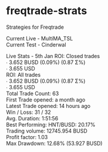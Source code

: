 # freqtrade-strats
Strategies for Freqtrade

Current Live - MultiMA_TSL  
Current Test - Cinderwal

Live Stats - 5th Jan
ROI: Closed trades  
∙ 3.652 BUSD (0.09%) (0.87 Σ%)  
∙ 3.655 USD  
ROI: All trades  
∙ 3.652 BUSD (0.09%) (0.87 Σ%)  
∙ 3.655 USD  
Total Trade Count: 63  
First Trade opened: a month ago  
Latest Trade opened: 14 hours ago  
Win / Loss: 31 / 32  
Avg. Duration: 1:51:56  
Best Performing: HNT/BUSD: 20.17%  
Trading volume: 12745.954 BUSD  
Profit factor: 1.03  
Max Drawdown: 12.68% (53.927 BUSD)  
